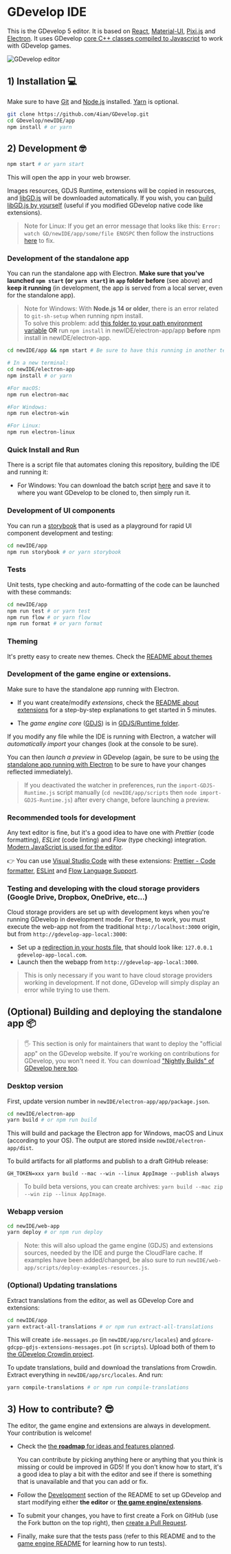 # GDevelop IDE

This is the GDevelop 5 editor. It is based on [React](https://facebook.github.io/react/), [Material-UI](http://www.material-ui.com), [Pixi.js](https://github.com/pixijs/pixi.js) and [Electron](https://electron.atom.io/).
It uses GDevelop [core C++ classes compiled to Javascript](https://github.com/4ian/GDevelop.js) to work with GDevelop games.

![GDevelop editor](https://raw.githubusercontent.com/4ian/GDevelop/master/newIDE/gd-ide-screenshot.png "GDevelop editor")

## 1) Installation 💻

Make sure to have [Git](https://git-scm.com/) and [Node.js](https://nodejs.org) installed. [Yarn](https://yarnpkg.com) is optional.

```bash
git clone https://github.com/4ian/GDevelop.git
cd GDevelop/newIDE/app
npm install # or yarn
```

## 2) Development 🤓

```bash
npm start # or yarn start
```

This will open the app in your web browser.

Images resources, GDJS Runtime, extensions will be copied in resources, and [libGD.js](https://github.com/4ian/GDevelop.js) will be downloaded automatically. If you wish, you can
[build libGD.js by yourself](https://github.com/4ian/GDevelop.js) (useful if you modified GDevelop native code like extensions).

> Note for Linux: If you get an error message that looks like this:
> `Error: watch GD/newIDE/app/some/file ENOSPC` then follow the instructions [here](https://stackoverflow.com/questions/22475849/node-js-error-enospc) to fix.

### Development of the standalone app

You can run the standalone app with Electron. **Make sure that you've launched `npm start` (or `yarn start`) in `app` folder before** (see above) and **keep it running** (in development, the app is served from a local server, even for the standalone app).

> Note for Windows: With **Node.js 14 or older**, there is an error related to `git-sh-setup` when running npm install.  
> To solve this problem: add [this folder to your path environment variable](https://stackoverflow.com/questions/49256190/how-to-fix-git-sh-setup-file-not-found-in-windows) **OR** run `npm install` in newIDE/electron-app/app **before** npm install in newIDE/electron-app.

```bash
cd newIDE/app && npm start # Be sure to have this running in another terminal, before the rest!

# In a new terminal:
cd newIDE/electron-app
npm install # or yarn

#For macOS:
npm run electron-mac

#For Windows:
npm run electron-win

#For Linux:
npm run electron-linux
```

### Quick Install and Run

There is a script file that automates cloning this repository, building the IDE and running it:

-   For Windows: You can download the batch script [here](https://raw.githubusercontent.com/4ian/GDevelop/master/scripts/gitCloneAndBuildGD.bat) and save it to where you want GDevelop to be cloned to, then simply run it.

### Development of UI components

You can run a [storybook](https://github.com/storybooks/storybook) that is used as a playground for rapid UI component development and testing:

```bash
cd newIDE/app
npm run storybook # or yarn storybook
```

### Tests

Unit tests, type checking and auto-formatting of the code can be launched with these commands:

```bash
cd newIDE/app
npm run test # or yarn test
npm run flow # or yarn flow
npm run format # or yarn format
```

### Theming

It's pretty easy to create new themes. Check the [README about themes](./README-themes.md)

### Development of the game engine or extensions.

Make sure to have the standalone app running with Electron.

-   If you want create/modify _extensions_, check the [README about extensions](./README-extensions.md) for a step-by-step explanations to get started in 5 minutes.

-   The _game engine core_ ([GDJS](https://github.com/4ian/GDevelop/tree/master/GDJS)) is in [GDJS/Runtime folder](https://github.com/4ian/GDevelop/tree/master/GDJS/Runtime).

If you modify any file while the IDE is running with Electron, a watcher will _automatically import_ your changes (look at the console to be sure).

You can then _launch a preview_ in GDevelop (again, be sure to be using [the standalone app running with Electron](https://github.com/4ian/GDevelop/blob/master/newIDE/README.md#development-of-the-standalone-app) to be sure to have your changes reflected immediately).

> If you deactivated the watcher in preferences, run the `import-GDJS-Runtime.js` script manually (`cd newIDE/app/scripts` then `node import-GDJS-Runtime.js`) after every change, before launching a preview.

### Recommended tools for development

Any text editor is fine, but it's a good idea to have one with _Prettier_ (code formatting), _ESLint_ (code linting) and _Flow_ (type checking) integration. [Modern JavaScript is used for the editor](https://github.com/4ian/GDevelop/blob/master/newIDE/docs/Supported-JavaScript-features-and-coding-style.md).

👉 You can use [Visual Studio Code](https://code.visualstudio.com) with these extensions: [Prettier - Code formatter](https://marketplace.visualstudio.com/items?itemName=esbenp.prettier-vscode), [ESLint](https://marketplace.visualstudio.com/items?itemName=dbaeumer.vscode-eslint) and [Flow Language Support](https://github.com/flowtype/flow-for-vscode).

### Testing and developing with the cloud storage providers (Google Drive, Dropbox, OneDrive, etc...)

Cloud storage providers are set up with development keys when you're running GDevelop in development mode. For these, to work, you must execute the web-app not from the traditional `http://localhost:3000` origin, but from `http://gdevelop-app-local:3000`:

-   Set up a [redirection in your hosts file](https://www.howtogeek.com/howto/27350/beginner-geek-how-to-edit-your-hosts-file/), that should look like: `127.0.0.1 gdevelop-app-local.com`.
-   Launch then the webapp from `http://gdevelop-app-local:3000`.

> This is only necessary if you want to have cloud storage providers working in development. If not done, GDevelop will simply display an error while trying to use them.

## (Optional) Building and deploying the standalone app 📦

> 🖐 This section is only for maintainers that want to deploy the "official app" on the GDevelop website. If you're working on contributions for GDevelop, you won't need it. You can download ["Nightly Builds" of GDevelop here too](./docs/Nightly-Builds-and-continuous-deployment.md).

### Desktop version

First, update version number in `newIDE/electron-app/app/package.json`.

```bash
cd newIDE/electron-app
yarn build # or npm run build
```

This will build and package the Electron app for Windows, macOS and Linux (according to your OS). The output are stored inside `newIDE/electron-app/dist`.

To build artifacts for all platforms and publish to a draft GitHub release:

```
GH_TOKEN=xxx yarn build --mac --win --linux AppImage --publish always
```

> To build beta versions, you can create archives: `yarn build --mac zip --win zip --linux AppImage`.

### Webapp version

```bash
cd newIDE/web-app
yarn deploy # or npm run deploy
```

> Note: this will also upload the game engine (GDJS) and extensions sources, needed by the IDE and purge the CloudFlare cache. If examples have been added/changed, be also sure to run `newIDE/web-app/scripts/deploy-examples-resources.js`.

### (Optional) Updating translations

Extract translations from the editor, as well as GDevelop Core and extensions:

```bash
cd newIDE/app
yarn extract-all-translations # or npm run extract-all-translations
```

This will create `ide-messages.po` (in `newIDE/app/src/locales`) and `gdcore-gdcpp-gdjs-extensions-messages.pot` (in `scripts`). Upload both of them to [the GDevelop Crowdin project](https://crowdin.com/project/gdevelop).

To update translations, build and download the translations from Crowdin. Extract everything in `newIDE/app/src/locales`. And run:

```bash
yarn compile-translations # or npm run compile-translations
```

## 3) How to contribute? 😎

The editor, the game engine and extensions are always in development. Your contribution is welcome!

-   Check the [the **roadmap** for ideas and features planned](https://trello.com/b/qf0lM7k8/gdevelop-roadmap).

    You can contribute by picking anything here or anything that you think is missing or could be improved in GD5! If you don't know how to start, it's a good idea to play a bit with the editor and see if there is something that is unavailable and that you can add or fix.

-   Follow the [Development](https://github.com/4ian/GDevelop/tree/master/newIDE#development) section of the README to set up GDevelop and start modifying either **the editor** or **[the game engine/extensions](https://github.com/4ian/GDevelop/tree/master/newIDE#development-of-the-game-engine-or-extensions)**.

-   To submit your changes, you have to first create a Fork on GitHub (use the Fork button on the top right), then [create a Pull Request](https://help.github.com/articles/creating-a-pull-request-from-a-fork/).

-   Finally, make sure that the tests pass (refer to this README and to the [game engine README](https://github.com/4ian/GDevelop/tree/master/GDJS) for learning how to run tests).
